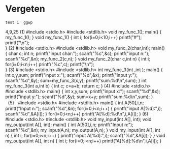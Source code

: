 # Vergeten

```
test 1  ggwp
```
4,9,25
(1)
#include <stdio.h>
#include <stdlib.h>
void my_func_1();
main()
{
    my_func_1();
}
void my_func_1()
{
    int i;
    for(i=0;i<10;i++)
        printf("#");
    printf("\n");    
}
(2)
#include <stdio.h>
#include <stdlib.h>
void my_func_2(char,int);
main()
{
    char c;
    int n;
    printf("input char:");
    scanf("%c",&c);
    printf("input n:");
    scanf("%d",&n);
    my_func_2(c,n);
}
void my_func_2(char c,int n)
{
    int i;
    for(i=0;i<n;i++)
        printf("%c",c);
    printf("\n");    
}
(3)
#include <stdio.h>
#include <stdlib.h>
int my_func_3(int ,int );
main()
{
    int x,y,sum;
    printf("input x:");
    scanf("%d",&x);
    printf("input y:");
    scanf("%d",&y);
    sum=my_func_3(x,y);
    printf("sum:%d\n",sum);
}
int my_func_3(int a,int b)
{
    int c;
    c=a+b;
    return c;
}
(4)
#include <stdio.h>
#include <stdlib.h>
main()
{
    int x,y,sum;
    printf("input x:");
    scanf("%d",&x);
    printf("input y:");
    scanf("%d",&y);
    sum=x+y;
    printf("sum:%d\n",sum);
}
（5）
#include <stdio.h>
#include <stdlib.h>
main()
{
    int A[50],i,n;
    printf("Input n:");
    scanf("%d",&n);
    for(i=0;i<n;i++)
    {
        printf("input A[%d]:",i);
        scanf("%d",&A[i]);
    }
    for(i=0;i<n;i++)
        printf("A[%d]:%d\n",i,A[i]);
}
(6)
#include <stdio.h>
#include <stdlib.h>
void my_input(int A[], int);
void my_output(int A[], int);
main()
{
    int A[50],i,n;
    printf("Input n:");
    scanf("%d",&n);
    my_input(A,n);
    my_output(A,n);
}
void my_input(int A[], int n)
{
    int i;
    for(i=0;i<n;i++)
    {
        printf("input A[%d]:",i);
        scanf("%d",&A[i]);
    }
}
void my_output(int A[], int n)
{
    int i;
    for(i=0;i<n;i++)
        printf("A[%d]:%d\n",i,A[i]);
}

